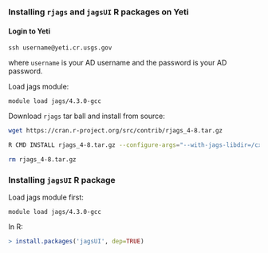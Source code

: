 ### Installing `rjags` and `jagsUI` R packages on Yeti

#### Login to Yeti

```
ssh username@yeti.cr.usgs.gov
```

where `username` is your AD username and the password is your AD password.

Load jags module:

```
module load jags/4.3.0-gcc
```

Download `rjags` tar ball and install from source:

```bash
wget https://cran.r-project.org/src/contrib/rjags_4-8.tar.gz

R CMD INSTALL rjags_4-8.tar.gz --configure-args="--with-jags-libdir=/cxfs/projects/root/opt/JAGS-4.3.0/gcc/lib --with-jags-includedir=/cxfs/projects/root/opt/JAGS-4.3.0/gcc/include"

rm rjags_4-8.tar.gz
```





### Installing `jagsUI` R package

Load jags module first:

```
module load jags/4.3.0-gcc
```

In R:

```R
> install.packages('jagsUI', dep=TRUE)
```

